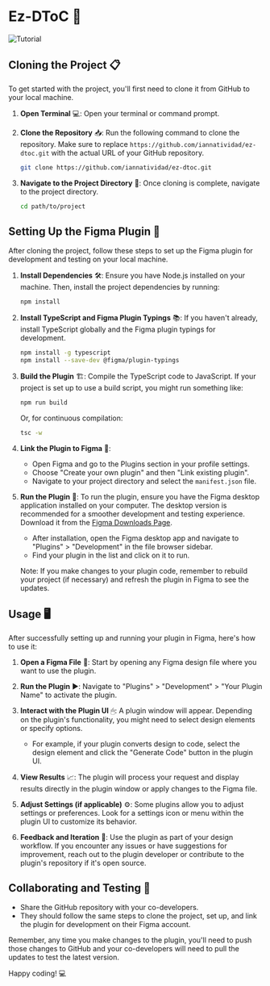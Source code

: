 # Ez-DToC 🚀

![Tutorial](assets/tutorial.gif)

## Cloning the Project 📋

To get started with the project, you'll first need to clone it from GitHub to your local machine.

1. **Open Terminal** 💻: Open your terminal or command prompt.

2. **Clone the Repository** 📥: Run the following command to clone the repository. Make sure to replace `https://github.com/iannatividad/ez-dtoc.git` with the actual URL of your GitHub repository.

   ```bash
   git clone https://github.com/iannatividad/ez-dtoc.git
   ```

3. **Navigate to the Project Directory** 📂: Once cloning is complete, navigate to the project directory.

   ```bash
   cd path/to/project
   ```

## Setting Up the Figma Plugin 🔧

After cloning the project, follow these steps to set up the Figma plugin for development and testing on your local machine.

1. **Install Dependencies** 🛠: Ensure you have Node.js installed on your machine. Then, install the project dependencies by running:

   ```bash
   npm install
   ```

2. **Install TypeScript and Figma Plugin Typings** 📚: If you haven't already, install TypeScript globally and the Figma plugin typings for development.

   ```bash
   npm install -g typescript
   npm install --save-dev @figma/plugin-typings
   ```

3. **Build the Plugin** 🏗: Compile the TypeScript code to JavaScript. If your project is set up to use a build script, you might run something like:

   ```bash
   npm run build
   ```

   Or, for continuous compilation:

   ```bash
   tsc -w
   ```

4. **Link the Plugin to Figma** 🔗:

   - Open Figma and go to the Plugins section in your profile settings.
   - Choose "Create your own plugin" and then "Link existing plugin".
   - Navigate to your project directory and select the `manifest.json` file.

5. **Run the Plugin** 🚀: To run the plugin, ensure you have the Figma desktop application installed on your computer. The desktop version is recommended for a smoother development and testing experience. Download it from the [Figma Downloads Page](https://www.figma.com/downloads/).

   - After installation, open the Figma desktop app and navigate to "Plugins" > "Development" in the file browser sidebar.
   - Find your plugin in the list and click on it to run.

   Note: If you make changes to your plugin code, remember to rebuild your project (if necessary) and refresh the plugin in Figma to see the updates.

## Usage 🖥

After successfully setting up and running your plugin in Figma, here's how to use it:

1. **Open a Figma File** 📁: Start by opening any Figma design file where you want to use the plugin.

2. **Run the Plugin** ▶️: Navigate to "Plugins" > "Development" > "Your Plugin Name" to activate the plugin.

3. **Interact with the Plugin UI** 🖱: A plugin window will appear. Depending on the plugin's functionality, you might need to select design elements or specify options.

   - For example, if your plugin converts design to code, select the design element and click the "Generate Code" button in the plugin UI.

4. **View Results** 📈: The plugin will process your request and display results directly in the plugin window or apply changes to the Figma file.

5. **Adjust Settings (if applicable)** ⚙️: Some plugins allow you to adjust settings or preferences. Look for a settings icon or menu within the plugin UI to customize its behavior.

6. **Feedback and Iteration** 💬: Use the plugin as part of your design workflow. If you encounter any issues or have suggestions for improvement, reach out to the plugin developer or contribute to the plugin's repository if it's open source.

## Collaborating and Testing 👥

- Share the GitHub repository with your co-developers.
- They should follow the same steps to clone the project, set up, and link the plugin for development on their Figma account.

Remember, any time you make changes to the plugin, you'll need to push those changes to GitHub and your co-developers will need to pull the updates to test the latest version.

Happy coding! 💻